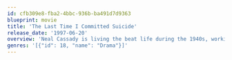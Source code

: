 ```yaml
---
id: cfb309e8-fba2-4bbc-936b-ba491d7d9363
blueprint: movie
title: 'The Last Time I Committed Suicide'
release_date: '1997-06-20'
overview: 'Neal Cassady is living the beat life during the 1940s, working at The Tire Yard and and philandering around town. However, he has visions of a happy life with kids and a white picket fence. When his girlfried, Joan, tries to kill herself he gets scared and runs away. But when Joan reappears will he take the chance at that happiness, or will he turn his back on it?'
genres: '[{"id": 18, "name": "Drama"}]'
---
```

